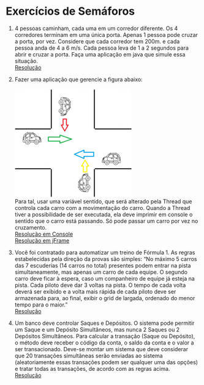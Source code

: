 # Exercícios de Semáforos

1) 4 pessoas caminham, cada uma em um
corredor diferente. Os 4 corredores terminam
em uma única porta. Apenas 1 pessoa pode
cruzar a porta, por vez. Considere que cada
corredor tem 200m. e cada pessoa anda de 4 a
6 m/s. Cada pessoa leva de 1 a 2 segundos
para abrir e cruzar a porta. Faça uma
aplicação em java que simule essa situação.<br/>
[Resolução](https://github.com/andreluis-git/SistemasOperacionaisI/tree/main/SOI_Semaforo/src/corredores)

2) Fazer uma aplicação que gerencie a figura
abaixo:<br />  
![Cruzamento](https://github.com/andreluis-git/SistemasOperacionaisI/blob/main/readmeImages/cruzamento.PNG)<br />
Para tal, usar uma variável sentido,
que será alterado pela Thread que
controla cada carro com a
movimentação do carro. Quando a
Thread tiver a possibilidade de ser
executada, ela deve imprimir em
console o sentido que o carro está
passando. Só pode passar um carro
por vez no cruzamento.<br/>
[Resolução em Console](https://github.com/andreluis-git/SistemasOperacionaisI/tree/main/SOI_Semaforo/src/cruzamentoConsole)<br/>
[Resolução em jFrame](https://github.com/andreluis-git/SistemasOperacionaisI/tree/main/SOI_Semaforo/src/cruzamentoComTela)

3) Você foi contratado para automatizar um treino de Fórmula 1.
As regras estabelecidas pela direção da provas são simples:
“No máximo 5 carros das 7 escuderias (14 carros no total)
presentes podem entrar na pista simultaneamente, mas apenas
um carro de cada equipe. O segundo carro deve ficar à espera,
caso um companheiro de equipe já esteja na pista. Cada piloto
deve dar 3 voltas na pista. O tempo de cada volta deverá ser
exibido e a volta mais rápida de cada piloto deve ser
armazenada para, ao final, exibir o grid de largada, ordenado
do menor tempo para o maior.”<br/>
[Resolução](https://github.com/andreluis-git/SistemasOperacionaisI/tree/main/SOI_Semaforo/src/f1)

4) Um banco deve controlar Saques e Depósitos.
O sistema pode permitir um Saque e um Depósito
Simultâneos, mas nunca 2 Saques ou 2 Depósitos
Simultâneos.
Para calcular a transação (Saque ou Depósito), o método deve
receber o código da conta, o saldo da conta e o valor a ser
transacionado.
Deve-se montar um sistema que deve considerar que 20
transações simultâneas serão enviadas ao sistema
(aleatoriamente essas transações podem ser qualquer uma das
opções) e tratar todas as transações, de acordo com as regras
acima.<br/>
[Resolução](https://github.com/andreluis-git/SistemasOperacionaisI/tree/main/SOI_Semaforo/src/banco)

